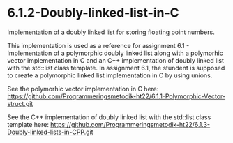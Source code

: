# 6.1.2-Doubly-linked-list-in-C
Implementation of a doubly linked list for storing floating point numbers.

This implementation is used as a reference for assignment 6.1 - Implementation of a polymorphic doubly linked list along with
a polymorhic vector implementation in C and an C++ implementation of doubly linked list with the std::list class template.
In assignment 6.1, the stundent is supposed to create a polymorphic linked list implementation in C by using unions.

See the polymorhic vector implementation in C here:
https://github.com/Programmeringsmetodik-ht22/6.1.1-Polymorphic-Vector-struct.git

See the C++ implementation of doubly linked list with the std::list class template here:
https://github.com/Programmeringsmetodik-ht22/6.1.3-Doubly-linked-lists-in-CPP.git


